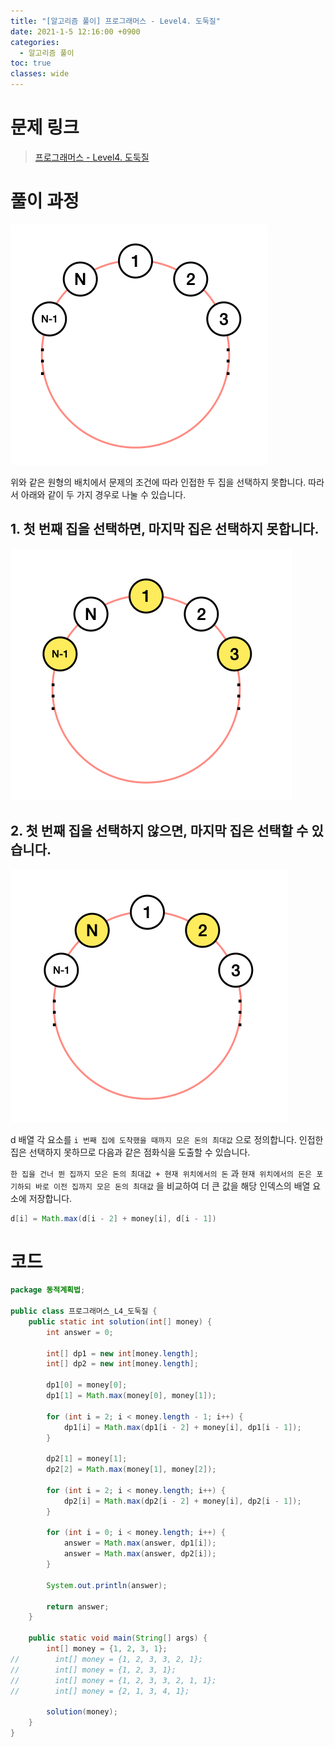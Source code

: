 ```yaml
---
title: "[알고리즘 풀이] 프로그래머스 - Level4. 도둑질"
date: 2021-1-5 12:16:00 +0900
categories:
  - 알고리즘 풀이
toc: true
classes: wide
---
```


# 문제 링크

> [프로그래머스 - Level4. 도둑질](https://programmers.co.kr/learn/courses/30/lessons/42897)

# 풀이 과정

![/assets/images/프로그래머스_L4_도둑질1.png](/assets/images/프로그래머스_L4_도둑질1.png)

위와 같은 원형의 배치에서 문제의 조건에 따라 인접한 두 집을 선택하지 못합니다. 따라서 아래와 같이 두 가지 경우로 나눌 수 있습니다.

## 1. 첫 번째 집을 선택하면, 마지막 집은 선택하지 못합니다.

![/assets/images/프로그래머스_L4_도둑질2.png](/assets/images/프로그래머스_L4_도둑질2.png)

## 2. 첫 번째 집을 선택하지 않으면, 마지막 집은 선택할 수 있습니다.

![/assets/images/프로그래머스_L4_도둑질3.png](/assets/images/프로그래머스_L4_도둑질3.png)

d 배열 각 요소를  `i 번째 집에 도착했을 때까지 모은 돈의 최대값` 으로 정의합니다. 인접한 집은 선택하지 못하므로 다음과 같은 점화식을 도출할 수 있습니다.

`한 집을 건너 뛴 집까지 모은 돈의 최대값 + 현재 위치에서의 돈` 과 `현재 위치에서의 돈은 포기하되 바로 이전 집까지 모은 돈의 최대값` 을 비교하여 더 큰 값을 해당 인덱스의 배열 요소에 저장합니다.

```java
d[i] = Math.max(d[i - 2] + money[i], d[i - 1])
```

# 코드

```java
package 동적계획법;

public class 프로그래머스_L4_도둑질 {
    public static int solution(int[] money) {
        int answer = 0;

        int[] dp1 = new int[money.length];
        int[] dp2 = new int[money.length];

        dp1[0] = money[0];
        dp1[1] = Math.max(money[0], money[1]);

        for (int i = 2; i < money.length - 1; i++) {
            dp1[i] = Math.max(dp1[i - 2] + money[i], dp1[i - 1]);
        }

        dp2[1] = money[1];
        dp2[2] = Math.max(money[1], money[2]);

        for (int i = 2; i < money.length; i++) {
            dp2[i] = Math.max(dp2[i - 2] + money[i], dp2[i - 1]);
        }

        for (int i = 0; i < money.length; i++) {
            answer = Math.max(answer, dp1[i]);
            answer = Math.max(answer, dp2[i]);
        }

        System.out.println(answer);

        return answer;
    }

    public static void main(String[] args) {
        int[] money = {1, 2, 3, 1};
//        int[] money = {1, 2, 3, 3, 2, 1};
//        int[] money = {1, 2, 3, 1};
//        int[] money = {1, 2, 3, 3, 2, 1, 1};
//        int[] money = {2, 1, 3, 4, 1};

        solution(money);
    }
}
```